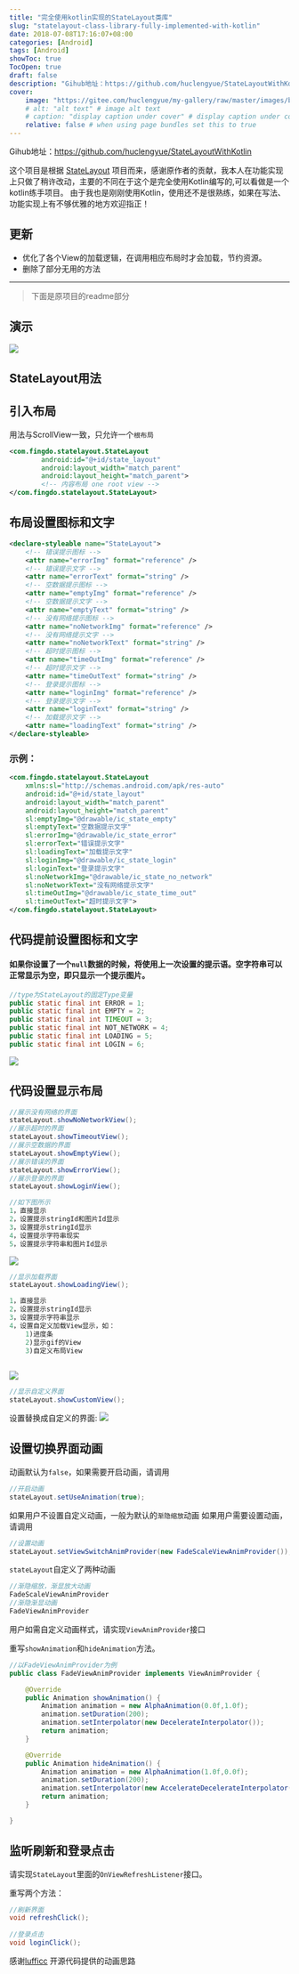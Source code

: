 ```yaml
---
title: "完全使用kotlin实现的StateLayout类库"
slug: "statelayout-class-library-fully-implemented-with-kotlin"
date: 2018-07-08T17:16:07+08:00
categories: [Android]
tags: [Android]
showToc: true
TocOpen: true
draft: false
description: "Gihub地址：https://github.com/huclengyue/StateLayoutWithKotlin这个项目是根据St"
cover: 
    image: "https://gitee.com/huclengyue/my-gallery/raw/master/images/blog/164672684005476c90acc68624a0b786d6abaab5ce.gif"
    # alt: "alt text" # image alt text
    # caption: "display caption under cover" # display caption under cover
    relative: false # when using page bundles set this to true
---
```

                

Gihub地址：https://github.com/huclengyue/StateLayoutWithKotlin

这个项目是根据 [StateLayout](https://github.com/fingdo/stateLayout) 项目而来，感谢原作者的贡献，我本人在功能实现上只做了稍许改动，主要的不同在于这个是完全使用Kotlin编写的,可以看做是一个kotlin练手项目。
由于我也是刚刚使用Kotlin，使用还不是很熟练，如果在写法、功能实现上有不够优雅的地方欢迎指正！
## 更新
  - 优化了各个View的加载逻辑，在调用相应布局时才会加载，节约资源。
  - 删除了部分无用的方法

---
> 下面是原项目的readme部分
## 演示

![](https://gitee.com/huclengyue/my-gallery/raw/master/images/blog/164672684005476c90acc68624a0b786d6abaab5ce.gif)
## StateLayout用法
## 引入布局

用法与ScrollView一致，只允许一个`根布局`

``` xml
<com.fingdo.statelayout.StateLayout
        android:id="@+id/state_layout"
        android:layout_width="match_parent"
        android:layout_height="match_parent">
        <!-- 内容布局 one root view -->
</com.fingdo.statelayout.StateLayout>
```

## 布局设置图标和文字
``` xml
<declare-styleable name="StateLayout">
    <!-- 错误提示图标 -->
    <attr name="errorImg" format="reference" />
    <!-- 错误提示文字 -->
    <attr name="errorText" format="string" />
    <!-- 空数据提示图标 -->
    <attr name="emptyImg" format="reference" />
    <!-- 空数据提示文字 -->
    <attr name="emptyText" format="string" />
    <!-- 没有网络提示图标 -->
    <attr name="noNetworkImg" format="reference" />
    <!-- 没有网络提示文字 -->
    <attr name="noNetworkText" format="string" />
    <!-- 超时提示图标 -->
    <attr name="timeOutImg" format="reference" />
    <!-- 超时提示文字 -->
    <attr name="timeOutText" format="string" />
    <!-- 登录提示图标 -->
    <attr name="loginImg" format="reference" />
    <!-- 登录提示文字 -->
    <attr name="loginText" format="string" />
    <!-- 加载提示文字 -->
    <attr name="loadingText" format="string" />
</declare-styleable>
```

### 示例：

``` xml
<com.fingdo.statelayout.StateLayout
    xmlns:sl="http://schemas.android.com/apk/res-auto"
    android:id="@+id/state_layout"
    android:layout_width="match_parent"
    android:layout_height="match_parent"
    sl:emptyImg="@drawable/ic_state_empty"
    sl:emptyText="空数据提示文字"
    sl:errorImg="@drawable/ic_state_error"
    sl:errorText="错误提示文字"
    sl:loadingText="加载提示文字"
    sl:loginImg="@drawable/ic_state_login"
    sl:loginText="登录提示文字"
    sl:noNetworkImg="@drawable/ic_state_no_network"
    sl:noNetworkText="没有网络提示文字"
    sl:timeOutImg="@drawable/ic_state_time_out"
    sl:timeOutText="超时提示文字">
</com.fingdo.statelayout.StateLayout>
```

## 代码提前设置图标和文字
#### 如果你设置了一个`null`数据的时候，将使用上一次设置的提示语。空字符串可以正常显示为空，即只显示一个提示图片。
``` java
//type为StateLayout的固定Type变量
public static final int ERROR = 1;
public static final int EMPTY = 2;
public static final int TIMEOUT = 3;
public static final int NOT_NETWORK = 4;
public static final int LOADING = 5;
public static final int LOGIN = 6;
```
![](https://gitee.com/huclengyue/my-gallery/raw/master/images/blog/1646726840674618a80559e315af67dac93d93af31.png)


## 代码设置显示布局
``` java
//展示没有网络的界面
stateLayout.showNoNetworkView();
//展示超时的界面
stateLayout.showTimeoutView();
//展示空数据的界面
stateLayout.showEmptyView();
//展示错误的界面
stateLayout.showErrorView();
//展示登录的界面
stateLayout.showLoginView();

//如下图所示
1，直接显示
2，设置提示stringId和图片Id显示
3，设置提示stringId显示
4，设置提示字符串现实
5，设置提示字符串和图片Id显示
```
![](https://gitee.com/huclengyue/my-gallery/raw/master/images/blog/1646726841111574db140600a34f7665586a4721b2.png)

``` java
//显示加载界面
stateLayout.showLoadingView();

1，直接显示
2，设置提示stringId显示
3，设置提示字符串显示
4，设置自定义加载View显示，如：
    1)进度条
    2)显示gif的View
    3)自定义布局View
    
```
![](https://gitee.com/huclengyue/my-gallery/raw/master/images/blog/1646726841802168edaf24954cac388961c190998c.png)
``` java
//显示自定义界面
stateLayout.showCustomView();
```
设置替换成自定义的界面:
![](https://gitee.com/huclengyue/my-gallery/raw/master/images/blog/164672684223218503e53391dac2c0c420b6e7e9a4.png)


## 设置切换界面动画
动画默认为`false`，如果需要开启动画，请调用

``` java
//开启动画
stateLayout.setUseAnimation(true);
```
如果用户不设置自定义动画，一般为默认的`渐隐缩放`动画
如果用户需要设置动画，请调用

``` java
//设置动画
stateLayout.setViewSwitchAnimProvider(new FadeScaleViewAnimProvider());
```
`stateLayout`自定义了两种动画

``` java
//渐隐缩放，渐显放大动画
FadeScaleViewAnimProvider
//渐隐渐显动画
FadeViewAnimProvider
```
用户如需自定义动画样式，请实现`ViewAnimProvider`接口

重写`showAnimation`和`hideAnimation`方法。

``` java
//以FadeViewAnimProvider为例
public class FadeViewAnimProvider implements ViewAnimProvider {

    @Override
    public Animation showAnimation() {
        Animation animation = new AlphaAnimation(0.0f,1.0f);
        animation.setDuration(200);
        animation.setInterpolator(new DecelerateInterpolator());
        return animation;
    }

    @Override
    public Animation hideAnimation() {
        Animation animation = new AlphaAnimation(1.0f,0.0f);
        animation.setDuration(200);
        animation.setInterpolator(new AccelerateDecelerateInterpolator());
        return animation;
    }

}
```


## 监听刷新和登录点击
请实现`StateLayout`里面的`OnViewRefreshListener`接口。

重写两个方法：

``` java
//刷新界面
void refreshClick();
    
//登录点击
void loginClick();
```


感谢[lufficc](https://github.com/lufficc/StateLayout) 开源代码提供的动画思路